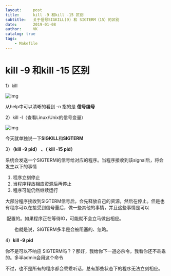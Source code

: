 ```yaml
---
layout:     post
title:      kill -9 和kill -15 区别
subtitle:   关于信号SIGKILL(9) 和 SIGTERM（15）的区别
date:       2019-01-08
author:     VK
catalog: true
tags:
    - Makefile
---
```




# kill -9 和kill -15 区别

1）kill

![img](https://images2015.cnblogs.com/blog/342318/201604/342318-20160417104600676-2073553999.png)

从help中可以清晰的看到 -n 指的是 **信号编号**

2）kill -l（查看Linux/Unix的信号变量）

![img](https://images2015.cnblogs.com/blog/342318/201604/342318-20160417104856113-1320338870.png)

今天就单独说一下**SIGKILL**和**SIGTERM**

3）**（kill -9 pid） 、（ kill -15 pid）**

系统会发送一个SIGTERM的信号给对应的程序。当程序接收到该signal后，将会发生以下的事情

1. 程序立刻停止
2. 当程序释放相应资源后再停止
3. 程序可能仍然继续运行

​      大部分程序接收到SIGTERM信号后，会先释放自己的资源，然后在停止。但是也有程序可以在接受到信号量后，做一些其他的事情，并且这些事情是可以

​      配置的。如果程序正在等待IO，可能就不会立马做出相应。

　　也就是说，SIGTERM多半是会被阻塞的、忽略。

4）**kill -9 pid**

你不是可以不响应 SIGTERM吗？？那好，我给你下一道必杀令，我看你还不乖乖的。多半admin会用这个命令



不过，也不是所有的程序都会乖乖听话，总有那些状态下的程序无法立刻相应。
